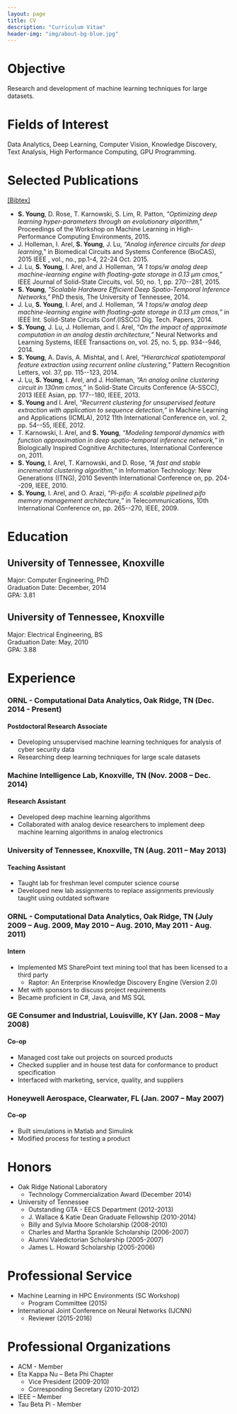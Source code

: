 ```yaml
---
layout: page
title: CV
description: "Curriculum Vitae"
header-img: "img/about-bg-blue.jpg"
---
```


# Objective
Research and development of machine learning techniques for large datasets.

# Fields of Interest
Data Analytics, Deep Learning, Computer Vision, Knowledge Discovery, Text Analysis,
High Performance Computing, GPU Programming.

# Selected Publications
[[Bibtex]](/content/citations.bib)

* **S. Young**, D. Rose, T. Karnowski, S. Lim, R. Patton, *"Optimizing deep learning hyper-parameters through an evolutionary algorithm,"* Proceedings of the Workshop on Machine Learning in High-Performance Computing Environments, 2015.
* J. Holleman, I. Arel, **S. Young**, J. Lu, *"Analog inference circuits for deep learning,"* in Biomedical Circuits and Systems Conference (BioCAS), 2015 IEEE , vol., no., pp.1-4, 22-24 Oct. 2015.
* J. Lu, **S. Young**, I. Arel, and J. Holleman, *“A 1 tops/w analog deep machine-learning engine with floating-gate storage in 0.13 μm cmos,”* IEEE Journal of Solid-State Circuits, vol. 50, no. 1, pp. 270--281, 2015.
* **S. Young**, *"Scalable Hardware Efficient Deep Spatio-Temporal Inference Networks,"* PhD thesis, The University of Tennessee, 2014.
* J. Lu, **S. Young**, I. Arel, and J. Holleman, *“A 1 tops/w analog deep machine-learning engine with floating-gate storage in 0.13 μm cmos,”* in IEEE Int. Solid-State Circuits Conf.(ISSCC) Dig. Tech. Papers, 2014.
* **S. Young**, J. Lu, J. Holleman, and I. Arel, *“On the impact of approximate computation in an analog destin architecture,”* Neural Networks and Learning Systems, IEEE Transactions on, vol. 25, no. 5, pp. 934--946, 2014.
* **S. Young**, A. Davis, A. Mishtal, and I. Arel, *“Hierarchical spatiotemporal feature extraction using recurrent online clustering,”* Pattern Recognition Letters, vol. 37, pp. 115--123, 2014.
* J. Lu, **S. Young**, I. Arel, and J. Holleman, *“An analog online clustering circuit in 130nm cmos,”* in Solid-State Circuits Conference (A-SSCC), 2013 IEEE Asian, pp. 177--180, IEEE, 2013.
* **S. Young** and I. Arel, *“Recurrent clustering for unsupervised feature extraction with application to sequence detection,”* in Machine Learning and Applications (ICMLA), 2012 11th International Conference on, vol. 2, pp. 54--55, IEEE, 2012.
* T. Karnowski, I. Arel, and **S. Young**, *“Modeling temporal dynamics with function approximation in deep spatio-temporal inference network,”* in Biologically Inspired Cognitive Architectures, International Conference on, 2011.
* **S. Young**, I. Arel, T. Karnowski, and D. Rose, *“A fast and stable incremental clustering algorithm,”* in Information Technology: New Generations (ITNG), 2010 Seventh International Conference on, pp. 204--209, IEEE, 2010.
* **S. Young**, I. Arel, and O. Arazi, *“Pi-pifo: A scalable pipelined pifo memory management architecture,”* in Telecommunications, 10th International Conference on, pp. 265--270, IEEE, 2009.

# Education

## University of Tennessee, Knoxville
Major: Computer Engineering, PhD   
Graduation Date: December, 2014  
GPA: 3.81

## University of Tennessee, Knoxville
Major: Electrical Engineering, BS   
Graduation Date: May, 2010  
GPA: 3.88

# Experience

### ORNL - Computational Data Analytics, Oak Ridge, TN (Dec. 2014 - Present)  

#### Postdoctoral Research Associate
- Developing unsupervised machine learning techniques for analysis of cyber security data
- Researching deep learning techniques for large scale datasets

### Machine Intelligence Lab, Knoxville, TN (Nov. 2008 – Dec. 2014)  

#### Research Assistant 
- Developed deep machine learning algorithms  
- Collaborated with analog device researchers to implement deep machine learning algorithms in analog electronics  

### University of Tennessee, Knoxville, TN (Aug. 2011 – May 2013)

#### Teaching Assistant  
- Taught lab for freshman level computer science course  
- Developed new lab assignments to replace assignments previously taught using outdated software

### ORNL - Computational Data Analytics, Oak Ridge, TN (July 2009 – Aug. 2009, May 2010 – Aug. 2010, May 2011 - Aug. 2011)  

#### Intern  
- Implemented MS SharePoint text mining tool that has been licensed to a third party 
    - Raptor: An Enterprise Knowledge Discovery Engine (Version 2.0)
- Met with sponsors to discuss project requirements
- Became proficient in C#, Java, and MS SQL

### GE Consumer and Industrial, Louisville, KY (Jan. 2008 – May 2008)  

#### Co-op  
- Managed cost take out projects on sourced products
- Checked supplier and in house test data for conformance to product specification
- Interfaced with marketing, service, quality, and suppliers

### Honeywell Aerospace, Clearwater, FL (Jan. 2007 – May 2007)  

#### Co-op  
- Built simulations in Matlab and Simulink
- Modified process for testing a product 

# Honors
- Oak Ridge National Laboratory
    - Technology Commercialization Award (December 2014)
- University of Tennessee
    - Outstanding GTA - EECS Department (2012-2013)
    - J. Wallace & Katie Dean Graduate Fellowship (2010-2014)
    - Billy and Sylvia Moore Scholarship (2008-2010)
    - Charles and Martha Sprankle Scholarship (2006-2007)
    - Alumni Valedictorian Scholarship (2005-2007)
    - James L. Howard Scholarship (2005-2006)

# Professional Service
- Machine Learning in HPC Environments (SC Workshop)
    - Program Committee (2015)
- International Joint Conference on Neural Networks (IJCNN)
    - Reviewer (2015-2016)

# Professional Organizations
- ACM - Member
- Eta Kappa Nu – Beta Phi Chapter
    - Vice President (2009-2010)
    - Corresponding Secretary (2010-2012)
- IEEE – Member
- Tau Beta Pi - Member

